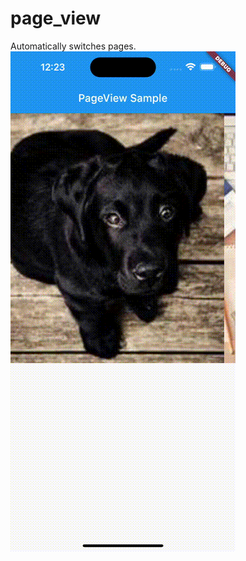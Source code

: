 # page_view

Automatically switches pages.
![automatically_switch_pages.gif](automatically_switch_pages.gif)
